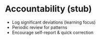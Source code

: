 # Accountability (stub)
- Log significant deviations (learning focus)
- Periodic review for patterns
- Encourage self-report & quick correction
